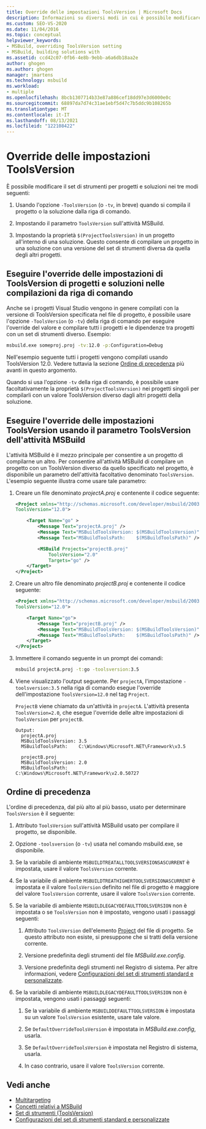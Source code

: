 ```yaml
---
title: Override delle impostazioni ToolsVersion | Microsoft Docs
description: Informazioni su diversi modi in cui è possibile modificare o eseguire l'override del valore del set MSBuild strumenti per progetti e soluzioni.
ms.custom: SEO-VS-2020
ms.date: 11/04/2016
ms.topic: conceptual
helpviewer_keywords:
- MSBuild, overriding ToolsVersion setting
- MSBuild, building solutions with
ms.assetid: ccd42c07-0fb6-4e8b-9ebb-a6a6db18aa2e
author: ghogen
ms.author: ghogen
manager: jmartens
ms.technology: msbuild
ms.workload:
- multiple
ms.openlocfilehash: 8bcb1307714b33e87a886cef18dd97e3d6000e0c
ms.sourcegitcommit: 68897da7d74c31ae1ebf5d47c7b5ddc9b108265b
ms.translationtype: MT
ms.contentlocale: it-IT
ms.lasthandoff: 08/13/2021
ms.locfileid: "122108422"
---
```

# <a name="override-toolsversion-settings"></a>Override delle impostazioni ToolsVersion

È possibile modificare il set di strumenti per progetti e soluzioni nei tre modi seguenti:

1. Usando l'opzione `-ToolsVersion` (o `-tv`, in breve) quando si compila il progetto o la soluzione dalla riga di comando.

2. Impostando il parametro `ToolsVersion` sull'attività MSBuild.

3. Impostando la proprietà `$(ProjectToolsVersion)` in un progetto all'interno di una soluzione. Questo consente di compilare un progetto in una soluzione con una versione del set di strumenti diversa da quella degli altri progetti.

## <a name="override-the-toolsversion-settings-of-projects-and-solutions-on-command-line-builds"></a>Eseguire l'override delle impostazioni di ToolsVersion di progetti e soluzioni nelle compilazioni da riga di comando

 Anche se i progetti Visual Studio vengono in genere compilati con la versione di ToolsVersion specificata nel file di progetto, è possibile usare l'opzione `-ToolsVersion` (o `-tv`) della riga di comando per eseguire l'override del valore e compilare tutti i progetti e le dipendenze tra progetti con un set di strumenti diverso. Esempio:

```cmd
msbuild.exe someproj.proj -tv:12.0 -p:Configuration=Debug
```

 Nell'esempio seguente tutti i progetti vengono compilati usando ToolsVersion 12.0. Vedere tuttavia la sezione [Ordine di precedenza](#order-of-precedence) più avanti in questo argomento.

 Quando si usa l'opzione `-tv` della riga di comando, è possibile usare facoltativamente la proprietà `$(ProjectToolsVersion)` nei progetti singoli per compilarli con un valore ToolsVersion diverso dagli altri progetti della soluzione.

## <a name="override-the-toolsversion-settings-using-the-toolsversion-parameter-of-the-msbuild-task"></a>Eseguire l'override delle impostazioni ToolsVersion usando il parametro ToolsVersion dell'attività MSBuild

 L'attività MSBuild è il mezzo principale per consentire a un progetto di compilarne un altro. Per consentire all'attività MSBuild di compilare un progetto con un ToolsVersion diverso da quello specificato nel progetto, è disponibile un parametro dell'attività facoltativo denominato `ToolsVersion`. L'esempio seguente illustra come usare tale parametro:

1. Creare un file denominato *projectA.proj* e contenente il codice seguente:

    ```xml
    <Project xmlns="http://schemas.microsoft.com/developer/msbuild/2003"
    ToolsVersion="12.0">

        <Target Name="go" >
            <Message Text="projectA.proj" />
            <Message Text="MSBuildToolsVersion: $(MSBuildToolsVersion)" />
            <Message Text="MSBuildToolsPath:    $(MSBuildToolsPath)" />

            <MSBuild Projects="projectB.proj"
                ToolsVersion="2.0"
                Targets="go" />
        </Target>
    </Project>
    ```

2. Creare un altro file denominato *projectB.proj* e contenente il codice seguente:

    ```xml
    <Project xmlns="http://schemas.microsoft.com/developer/msbuild/2003"
    ToolsVersion="12.0">

        <Target Name="go">
            <Message Text="projectB.proj" />
            <Message Text="MSBuildToolsVersion: $(MSBuildToolsVersion)" />
            <Message Text="MSBuildToolsPath:    $(MSBuildToolsPath)" />
        </Target>
    </Project>
    ```

3. Immettere il comando seguente in un prompt dei comandi:

    ```cmd
    msbuild projectA.proj -t:go -toolsversion:3.5
    ```

4. Viene visualizzato l'output seguente. Per `projectA`, l'impostazione `-toolsversion:3.5` nella riga di comando esegue l'override dell'impostazione `ToolsVersion=12.0` nel tag `Project`.

     `ProjectB` viene chiamato da un'attività in `projectA`. L'attività presenta `ToolsVersion=2.0`, che esegue l'override delle altre impostazioni di `ToolsVersion` per `projectB`.

    ```
    Output:
      projectA.proj
      MSBuildToolsVersion: 3.5
      MSBuildToolsPath:    C:\Windows\Microsoft.NET\Framework\v3.5

      projectB.proj
      MSBuildToolsVersion: 2.0
      MSBuildToolsPath:    C:\Windows\Microsoft.NET\Framework\v2.0.50727
    ```

## <a name="order-of-precedence"></a>Ordine di precedenza

 L'ordine di precedenza, dal più alto al più basso, usato per determinare `ToolsVersion` è il seguente:

1. Attributo `ToolsVersion` sull'attività MSBuild usato per compilare il progetto, se disponibile.

2. Opzione `-toolsversion` (o `-tv`) usata nel comando msbuild.exe, se disponibile.

3. Se la variabile di ambiente `MSBUILDTREATALLTOOLSVERSIONSASCURRENT` è impostata, usare il valore `ToolsVersion` corrente.

4. Se la variabile di ambiente `MSBUILDTREATHIGHERTOOLSVERSIONASCURRENT` è impostata e il valore `ToolsVersion` definito nel file di progetto è maggiore del valore `ToolsVersion` corrente, usare il valore `ToolsVersion` corrente.

5. Se la variabile di ambiente `MSBUILDLEGACYDEFAULTTOOLSVERSION` non è impostata o se `ToolsVersion` non è impostato, vengono usati i passaggi seguenti:

    1. Attributo `ToolsVersion` dell'elemento [Project](../msbuild/project-element-msbuild.md) del file di progetto. Se questo attributo non esiste, si presuppone che si tratti della versione corrente.

    2. Versione predefinita degli strumenti del file *MSBuild.exe.config*.

    3. Versione predefinita degli strumenti nel Registro di sistema. Per altre informazioni, vedere [Configurazioni del set di strumenti standard e personalizzate](../msbuild/standard-and-custom-toolset-configurations.md).

6. Se la variabile di ambiente `MSBUILDLEGACYDEFAULTTOOLSVERSION` non è impostata, vengono usati i passaggi seguenti:

    1. Se la variabile di ambiente `MSBUILDDEFAULTTOOLSVERSION` è impostata su un valore `ToolsVersion` esistente, usare tale valore.

    2. Se `DefaultOverrideToolsVersion` è impostata in *MSBuild.exe.config*, usarla.

    3. Se `DefaultOverrideToolsVersion` è impostata nel Registro di sistema, usarla.

    4. In caso contrario, usare il valore `ToolsVersion` corrente.

## <a name="see-also"></a>Vedi anche

- [Multitargeting](../msbuild/msbuild-multitargeting-overview.md)
- [Concetti relativi a MSBuild](../msbuild/msbuild-concepts.md)
- [Set di strumenti (ToolsVersion)](../msbuild/msbuild-toolset-toolsversion.md)
- [Configurazioni del set di strumenti standard e personalizzate](../msbuild/standard-and-custom-toolset-configurations.md)
